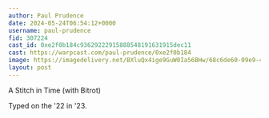 ```yaml
---
author: Paul Prudence
date: 2024-05-24T06:54:12+0000
username: paul-prudence
fid: 307224
cast_id: 0xe2f0b184c93629222915888548191631915dec11
cast: https://warpcast.com/paul-prudence/0xe2f0b184
image: https://imagedelivery.net/BXluQx4ige9GuW0Ia56BHw/68c6de60-09e9-4ba8-106e-6ac0b0d66000/original
layout: post
---
```

A Stitch in Time (with Bitrot)  
  
Typed on the '22 in '23.  

<img src='https://imagedelivery.net/BXluQx4ige9GuW0Ia56BHw/68c6de60-09e9-4ba8-106e-6ac0b0d66000/original' alt='' referrerpolicy='no-referrer'/>